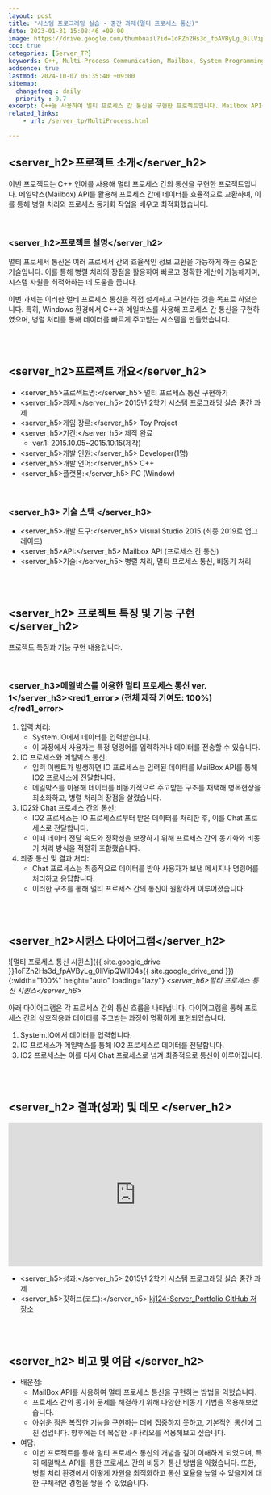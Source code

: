 ```yaml
---
layout: post
title: "시스템 프로그래밍 실습 - 중간 과제(멀티 프로세스 통신)"
date: 2023-01-31 15:08:46 +09:00
image: https://drive.google.com/thumbnail?id=1oFZn2Hs3d_fpAVByLg_0llVipQWIl04s
toc: true
categories: [Server_TP]
keywords: C++, Multi-Process Communication, Mailbox, System Programming, Windows API, IPC, Parallel Processing
addsence: true
lastmod: 2024-10-07 05:35:40 +09:00
sitemap: 
  changefreq : daily
  priority : 0.7
excerpt: C++을 사용하여 멀티 프로세스 간 통신을 구현한 프로젝트입니다. Mailbox API를 이용해 프로세스 간 효율적인 데이터 교환을 처리했으며, 병렬 처리와 프로세스 동기화를 학습했습니다.
related_links:
    - url: /server_tp/MultiProcess.html

---
```


## <server_h2>프로젝트 소개</server_h2>

이번 프로젝트는 C++ 언어를 사용해 멀티 프로세스 간의 통신을 구현한 프로젝트입니다. 메일박스(Mailbox) API를 활용해 프로세스 간에 데이터를 효율적으로 교환하며, 이를 통해 병렬 처리와 프로세스 동기화 작업을 배우고 최적화했습니다.

<br>

### <server_h2>프로젝트 설명</server_h2>

멀티 프로세서 통신은 여러 프로세서 간의 효율적인 정보 교환을 가능하게 하는 중요한 기술입니다. 이를 통해 병렬 처리의 장점을 활용하여 빠르고 정확한 계산이 가능해지며, 시스템 자원을 최적화하는 데 도움을 줍니다.

이번 과제는 이러한 멀티 프로세스 통신을 직접 설계하고 구현하는 것을 목표로 하였습니다. 특히, Windows 환경에서 C++과 메일박스를 사용해 프로세스 간 통신을 구현하였으며, 병렬 처리를 통해 데이터를 빠르게 주고받는 시스템을 만들었습니다.

<br>
<br>

## <server_h2>프로젝트 개요</server_h2>

- <span><server_h5>프로젝트명:</server_h5> 멀티 프로세스 통신 구현하기</span>
- <span><server_h5>과제:</server_h5> 2015년 2학기 시스템 프로그래밍 실습 중간 과제</span>
- <span><server_h5>게임 장르:</server_h5> Toy Project</span>
- <span><server_h5>기간:</server_h5> 제작 완료</span>
    - ver.1: 2015.10.05~2015.10.15(제작)
- <span><server_h5>개발 인원:</server_h5> Developer(1명)</span>
- <span><server_h5>개발 언어:</server_h5> C++</span>
- <span><server_h5>플랫폼:</server_h5> PC (Window)</span>

<br>

### <server_h3> 기술 스택 </server_h3>

- <span><server_h5>개발 도구:</server_h5>  Visual Studio 2015 (최종 2019로 업그레이드)  </span>
- <span><server_h5>API:</server_h5> Mailbox API (프로세스 간 통신)  </span>
- <span><server_h5>기술:</server_h5> 병렬 처리, 멀티 프로세스 통신, 비동기 처리 </span>

<br>
<br>

## <server_h2> 프로젝트 특징 및 기능 구현 </server_h2>

프로젝트 특징과 기능 구현 내용입니다.

<br>

### <server_h3>메일박스를 이용한 멀티 프로세스 통신 ver. 1</server_h3><red1_error> (전체 제작 기여도: 100%)</red1_error>

1. 입력 처리:
    - System.IO에서 데이터를 입력받습니다.
    - 이 과정에서 사용자는 특정 명령어를 입력하거나 데이터를 전송할 수 있습니다.
2. IO 프로세스와 메일박스 통신:
    - 입력 이벤트가 발생하면 IO 프로세스는 입력된 데이터를 MailBox API를 통해 IO2 프로세스에 전달합니다.
    - 메일박스를 이용해 데이터를 비동기적으로 주고받는 구조를 채택해 병목현상을 최소화하고, 병렬 처리의 장점을 살렸습니다.
3. IO2와 Chat 프로세스 간의 통신:
    - IO2 프로세스는 IO 프로세스로부터 받은 데이터를 처리한 후, 이를 Chat 프로세스로 전달합니다.
    - 이때 데이터 전달 속도와 정확성을 보장하기 위해 프로세스 간의 동기화와 비동기 처리 방식을 적절히 조합했습니다.
4. 최종 통신 및 결과 처리:
    - Chat 프로세스는 최종적으로 데이터를 받아 사용자가 보낸 메시지나 명령어를 처리하고 응답합니다.
    - 이러한 구조를 통해 멀티 프로세스 간의 통신이 원활하게 이루어졌습니다.

<br>
<br>

## <server_h2>시퀸스 다이어그램</server_h2>

![멀티 프로세스 통신 시퀸스]({{ site.google_drive }}1oFZn2Hs3d_fpAVByLg_0llVipQWIl04s{{ site.google_drive_end }}){:width="100%" height="auto" loading="lazy"}
*<server_h6>멀티 프로세스 통신 시퀸스</server_h6>*

아래 다이어그램은 각 프로세스 간의 통신 흐름을 나타냅니다. 다이어그램을 통해 프로세스 간의 상호작용과 데이터를 주고받는 과정이 명확하게 표현되었습니다.

1. System.IO에서 데이터를 입력합니다.
2. IO 프로세스가 메일박스를 통해 IO2 프로세스로 데이터를 전달합니다.
3. IO2 프로세스는 이를 다시 Chat 프로세스로 넘겨 최종적으로 통신이 이루어집니다.

<br>
<br>

## <server_h2> 결과(성과) 및 데모 </server_h2>

<iframe  width="100%" style="aspect-ratio:16/9" src="https://www.youtube.com/embed/cOH9jgKtj8k" title="Multi-Process Communication Using Mailbox API - C++ System Programming Project" frameborder="0" allow="accelerometer; autoplay; clipboard-write; encrypted-media; gyroscope; picture-in-picture; web-share" allowfullscreen></iframe>

- <span><server_h5>성과:</server_h5> 2015년 2학기 시스템 프로그래밍 실습 중간 과제 </span>
- <span><server_h5>깃허브(코드):</server_h5> [kj124-Server_Portfolio GitHub 저장소](https://github.com/kj1241/Server_Portfolio/tree/main/System%20Programming/MultiProcess)</span>

<br>
<br>

## <server_h2> 비고 및 여담 </server_h2>

- 배운점:
    - MailBox API를 사용하여 멀티 프로세스 통신을 구현하는 방법을 익혔습니다.
    - 프로세스 간의 동기화 문제를 해결하기 위해 다양한 비동기 기법을 적용해보았습니다.
    - 아쉬운 점은 복잡한 기능을 구현하는 데에 집중하지 못하고, 기본적인 통신에 그친 점입니다. 향후에는 더 복잡한 시나리오를 적용해보고 싶습니다.
- 여담:
    - 이번 프로젝트를 통해 멀티 프로세스 통신의 개념을 깊이 이해하게 되었으며, 특히 메일박스 API를 통한 프로세스 간의 비동기 통신 방법을 익혔습니다. 또한, 병렬 처리 환경에서 어떻게 자원을 최적화하고 통신 효율을 높일 수 있을지에 대한 구체적인 경험을 쌓을 수 있었습니다.